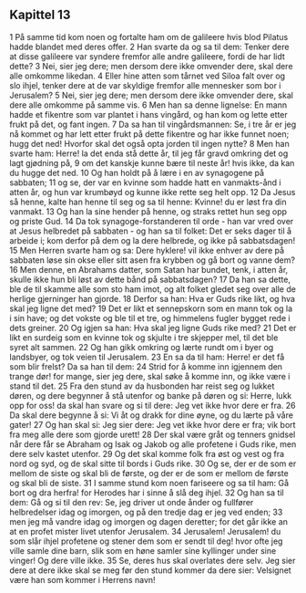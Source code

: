 ## Kapittel 13

1 På samme tid kom noen og fortalte ham om de galileere hvis blod Pilatus hadde blandet med deres offer.
2 Han svarte da og sa til dem: Tenker dere at disse galileere var syndere fremfor alle andre galileere, fordi de har lidt dette?
3 Nei, sier jeg dere; men dersom dere ikke omvender dere, skal dere alle omkomme likedan.
4 Eller hine atten som tårnet ved Siloa falt over og slo ihjel, tenker dere at de var skyldige fremfor alle mennesker som bor i Jerusalem?
5 Nei, sier jeg dere; men dersom dere ikke omvender dere, skal dere alle omkomme på samme vis.
6 Men han sa denne lignelse: En mann hadde et fikentre som var plantet i hans vingård, og han kom og lette etter frukt på det, og fant ingen.
7 Da sa han til vingårdsmannen: Se, i tre år er jeg nå kommet og har lett etter frukt på dette fikentre og har ikke funnet noen; hugg det ned! Hvorfor skal det også opta jorden til ingen nytte?
8 Men han svarte ham: Herre! la det enda stå dette år, til jeg får gravd omkring det og lagt gjødning på,
9 om det kanskje kunne bære til neste år! hvis ikke, da kan du hugge det ned.
10 Og han holdt på å lære i en av synagogene på sabbaten;
11 og se, der var en kvinne som hadde hatt en vanmakts-ånd i atten år, og hun var krumbøyd og kunne ikke rette seg helt opp.
12 Da Jesus så henne, kalte han henne til seg og sa til henne: Kvinne! du er løst fra din vanmakt.
13 Og han la sine hender på henne, og straks rettet hun seg opp og priste Gud.
14 Da tok synagoge-forstanderen til orde - han var vred over at Jesus helbredet på sabbaten - og han sa til folket: Det er seks dager til å arbeide i; kom derfor på dem og la dere helbrede, og ikke på sabbatsdagen!
15 Men Herren svarte ham og sa: Dere hyklere! vil ikke enhver av dere på sabbaten løse sin okse eller sitt asen fra krybben og gå bort og vanne dem?
16 Men denne, en Abrahams datter, som Satan har bundet, tenk, i atten år, skulle ikke hun bli løst av dette bånd på sabbatsdagen?
17 Da han sa dette, ble de til skamme alle som sto ham imot, og alt folket gledet seg over alle de herlige gjerninger han gjorde.
18 Derfor sa han: Hva er Guds rike likt, og hva skal jeg ligne det med?
19 Det er likt et sennepskorn som en mann tok og la i sin have; og det vokste og ble til et tre, og himmelens fugler bygget rede i dets greiner.
20 Og igjen sa han: Hva skal jeg ligne Guds rike med?
21 Det er likt en surdeig som en kvinne tok og skjulte i tre skjepper mel, til det ble syret alt sammen.
22 Og han gikk omkring og lærte rundt om i byer og landsbyer, og tok veien til Jerusalem.
23 En sa da til ham: Herre! er det få som blir frelst? Da sa han til dem:
24 Strid for å komme inn igjennem den trange dør! for mange, sier jeg dere, skal søke å komme inn, og ikke være i stand til det.
25 Fra den stund av da husbonden har reist seg og lukket døren, og dere begynner å stå utenfor og banke på døren og si: Herre, lukk opp for oss! da skal han svare og si til dere: Jeg vet ikke hvor dere er fra.
26 Da skal dere begynne å si: Vi åt og drakk for dine øyne, og du lærte på våre gater!
27 Og han skal si: Jeg sier dere: Jeg vet ikke hvor dere er fra; vik bort fra meg alle dere som gjorde urett!
28 Der skal være gråt og tenners gnidsel når dere får se Abraham og Isak og Jakob og alle profetene i Guds rike, men dere selv kastet utenfor.
29 Og det skal komme folk fra øst og vest og fra nord og syd, og de skal sitte til bords i Guds rike.
30 Og se, der er de som er mellom de siste og skal bli de første, og der er de som er mellom de første og skal bli de siste.
31 I samme stund kom noen fariseere og sa til ham: Gå bort og dra herfra! for Herodes har i sinne å slå deg ihjel.
32 Og han sa til dem: Gå og si til den rev: Se, jeg driver ut onde ånder og fullfører helbredelser idag og imorgen, og på den tredje dag er jeg ved enden;
33 men jeg må vandre idag og imorgen og dagen deretter; for det går ikke an at en profet mister livet utenfor Jerusalem.
34 Jerusalem! Jerusalem! du som slår ihjel profetene og stener dem som er sendt til deg! hvor ofte jeg ville samle dine barn, slik som en høne samler sine kyllinger under sine vinger! Og dere ville ikke.
35 Se, deres hus skal overlates dere selv. Jeg sier dere at dere ikke skal se meg før den stund kommer da dere sier: Velsignet være han som kommer i Herrens navn!

